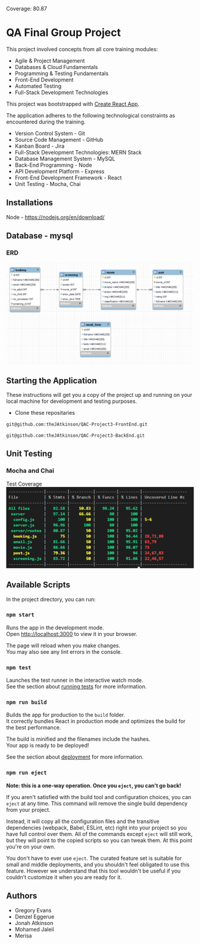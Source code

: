 Coverage: 80.87

# QA Final Group Project 

This project involved concepts from all core training modules:
*	Agile & Project Management
* Databases & Cloud Fundamentals
*	Programming & Testing Fundamentals
*	Front-End Development
*	Automated Testing
*	Full-Stack Development Technologies

This project was bootstrapped with [Create React App](https://github.com/facebook/create-react-app).

The application adheres to the following technological constraints as encountered during the training.
*	Version Control System - Git
*	Source Code Management - GitHub
*	Kanban Board - Jira
*	Full-Stack Development Technologies: MERN Stack
*	Database Management System - MySQL
*	Back-End Programming - Node
*	API Development Platform - Express
*	Front-End Development Framework - React
*	Unit Testing - Mocha, Chai

## Installations
 Node - https://nodejs.org/en/download/

## Database - mysql 
### ERD 
![](Documentation/ERD.png)

## Starting the Application 

These instructions will get you a copy of the project up and running on your local machine for development and testing purposes. 
- Clone these repositaries
```
git@github.com:theJAtkinson/QAC-Project3-FrontEnd.git
```
```
git@github.com:theJAtkinson/QAC-Project3-BackEnd.git
```

## Unit Testing 
### Mocha and Chai 

Test Coverage 
![](Documentation/test-coverage.png)

## Available Scripts

In the project directory, you can run:

### `npm start`

Runs the app in the development mode.\
Open [http://localhost:3000](http://localhost:3000) to view it in your browser.

The page will reload when you make changes.\
You may also see any lint errors in the console.

### `npm test`

Launches the test runner in the interactive watch mode.\
See the section about [running tests](https://facebook.github.io/create-react-app/docs/running-tests) for more information.

### `npm run build`

Builds the app for production to the `build` folder.\
It correctly bundles React in production mode and optimizes the build for the best performance.

The build is minified and the filenames include the hashes.\
Your app is ready to be deployed!

See the section about [deployment](https://facebook.github.io/create-react-app/docs/deployment) for more information.

### `npm run eject`

**Note: this is a one-way operation. Once you `eject`, you can't go back!**

If you aren't satisfied with the build tool and configuration choices, you can `eject` at any time. This command will remove the single build dependency from your project.

Instead, it will copy all the configuration files and the transitive dependencies (webpack, Babel, ESLint, etc) right into your project so you have full control over them. All of the commands except `eject` will still work, but they will point to the copied scripts so you can tweak them. At this point you're on your own.

You don't have to ever use `eject`. The curated feature set is suitable for small and middle deployments, and you shouldn't feel obligated to use this feature. However we understand that this tool wouldn't be useful if you couldn't customize it when you are ready for it.

## Authors 
* Gregory Evans
* Denzel Eggerue 
* Jonah Atkinson 
* Mohamed Jaleil
* Merisa
